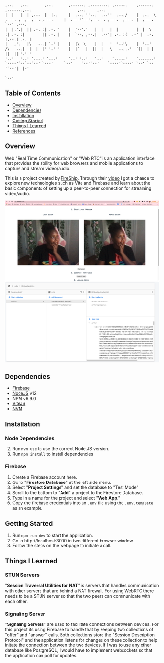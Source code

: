 ```text
                                                                                                                                                        
,--.   ,--.       ,--.       ,------. ,--------. ,-----.    ,------.                              ,------.,--.                     ,--.     ,--.        
|  |   |  | ,---. |  |-.     |  .--. ''--.  .--''  .--./    |  .-.  \  ,---. ,--,--,--. ,---.     |  .---'`--',--.--. ,---.  ,---. |  ,---. `--' ,---.  
|  |.'.|  || .-. :| .-. '    |  '--'.'   |  |   |  |        |  |  \  :| .-. :|        || .-. |    |  `--, ,--.|  .--'| .-. :(  .-' |  .-.  |,--.| .-. | 
|   ,'.   |\   --.| `-' |    |  |\  \    |  |   '  '--'\    |  '--'  /\   --.|  |  |  |' '-' '    |  |`   |  ||  |   \   --..-'  `)|  | |  ||  || '-' ' 
'--'   '--' `----' `---'     `--' '--'   `--'    `-----'    `-------'  `----'`--`--`--' `---'     `--'    `--'`--'    `----'`----' `--' `--'`--'|  |-'  
                                                                                                                                                `--'    
```
## Table of Contents
* [Overview](#overview)
* [Dependencies](#dependencies)
* [Installation](#installation)
* [Getting Started](#getting-started)
* [Things I Learned](#things-i-learned)
* [References](#references)

## Overview
Web "Real Time Communication" or "Web RTC" is an application interface that provides the ability for web browsers and mobile applications to capture and stream video/audio.

This is a project created by [FireShip](https://fireship.io/). Through their [video](https://www.youtube.com/watch?v=WmR9IMUD_CY) I got a chance to explore new technologies such as Vite and Firebase and learn about the basic components of setting up a peer-to-peer connection for streaming video/audio.  


![](img/demo1.png)
![](img/demo2.png)

## Dependencies
* [Firebase]()
* [NodeJS](https://nodejs.org/en/download/) v12
* NPM v6.9.0
* [ViteJS](https://vitejs.dev/)
* [NVM](https://github.com/nvm-sh/nvm)

## Installation
### Node Dependencies
2. Run `nvm use` to use the correct Node.JS version.
3. Run `npm install` to install dependencies

### Firebase
1. Create a Firebase account here.
2. Go to "**Firestore Database**" at the left side menu.
3. Select "**Project Settings**" and set the database to "Test Mode"
4. Scroll to the bottom to "**Add**" a project to the Firestore Database.
5. Type in a name for the project and select "**Web App**."
6. Copy the firebase credentials into an `.env` file using the `.env.template` as an example.

## Getting Started
1. Run `npm run dev` to start the application.
2. Go to http://localhost:3000 in two different browser window.
3. Follow the steps on the webpage to initiate a call.

## Things I Learned
### STUN Servers
"**Session Traversal Utilities for NAT**" is servers that handles communication with other servers that are behind a NAT firewall.  For using WebRTC there needs to be a STUN server so that the two peers can communicate with each other.

### Signaling Server
"**Signaling Servers**" are used to facilitate connections between devices. For this project its using Firebase to handle that by keeping two collections of "offer" and "answer" calls. Both collections store the "Session Description Protocol" and the application listens for changes on these collection to help initate the connection between the two devices. If I was to use any other database like PostgreSQL, I would have to implement websockets so that the application can poll for updates.
